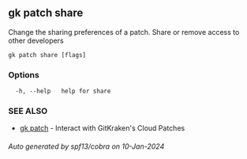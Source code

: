 ## gk patch share

Change the sharing preferences of a patch. Share or remove access to other developers

```
gk patch share [flags]
```

### Options

```
  -h, --help   help for share
```

### SEE ALSO

* [gk patch](gk_patch.md)	 - Interact with GitKraken's Cloud Patches

###### Auto generated by spf13/cobra on 10-Jan-2024
